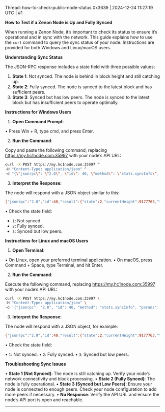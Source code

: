 Thread: how-to-check-public-node-status
0x3639 | 2024-12-24 11:27:19 UTC | #1

**How to Test if a Zenon Node is Up and Fully Synced**

When running a Zenon Node, it’s important to check its status to ensure it’s operational and in sync with the network. This guide explains how to use the `curl` command to query the sync status of your node. Instructions are provided for both Windows and Linux/macOS users.

**Understanding Sync Status**

The JSON-RPC response includes a state field with three possible values:

1. **State 1**: Not synced. The node is behind in block height and still catching up.
2. **State 2**: Fully synced. The node is synced to the latest block and has sufficient peers.
3. **State 3**: Synced but has low peers. The node is synced to the latest block but has insufficient peers to operate optimally.

**Instructions for Windows Users**

1. **Open Command Prompt**:

• Press Win + R, type cmd, and press Enter.

2. **Run the Command**:

Copy and paste the following command, replacing https://my.hc1node.com:35997 with your node’s API URL:

```bash
curl -X POST https://my.hc1node.com:35997 ^
-H "Content-Type: application/json" ^
-d "{\"jsonrpc\": \"2.0\", \"id\": 40, \"method\": \"stats.syncInfo\", \"params\": []}"
```

3. **Interpret the Response**:

The node will respond with a JSON object similar to this:

```bash
{"jsonrpc":"2.0","id":40,"result":{"state":2,"currentHeight":9177763,"targetHeight":9177763}}
```

• Check the state field:

- `1`: Not synced.
- `2`: Fully synced.
- `3`: Synced but low peers.

**Instructions for Linux and macOS Users**

1. **Open Terminal**:

• On Linux, open your preferred terminal application.
• On macOS, press Command + Space, type Terminal, and hit Enter.

2. **Run the Command**:

Execute the following command, replacing https://my.hc1node.com:35997 with your node’s API URL:

```bash
curl -X POST https://my.hc1node.com:35997 \
-H "Content-Type: application/json" \
-d '{"jsonrpc": "2.0", "id": 40, "method": "stats.syncInfo", "params": []}'
```

3. **Interpret the Response**:

The node will respond with a JSON object, for example:

```bash
{"jsonrpc":"2.0","id":40,"result":{"state":2,"currentHeight":9177763,"targetHeight":9177763}}
```

• Check the state field:

• `1`: Not synced.
• `2`: Fully synced.
• `3`: Synced but low peers.

**Troubleshooting Sync Issues**

• **State 1 (Not Synced)**: The node is still catching up. Verify your node’s network connectivity and block processing.
• **State 2 (Fully Synced)**: The node is fully operational.
• **State 3 (Synced but Low Peers)**: Ensure your node is connected to enough peers. Check your node configuration to add more peers if necessary.
• **No Response**: Verify the API URL and ensure the node’s API port is open and reachable.

-------------------------

